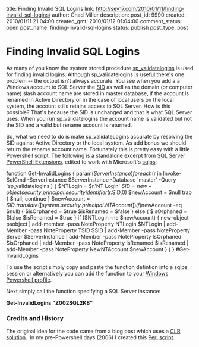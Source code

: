 title: Finding Invalid SQL Logins
link: http://sev17.com/2010/01/11/finding-invalid-sql-logins/
author: Chad Miller
description: 
post_id: 9990
created: 2010/01/11 21:04:00
created_gmt: 2010/01/12 01:04:00
comment_status: open
post_name: finding-invalid-sql-logins
status: publish
post_type: post

# Finding Invalid SQL Logins

As many of you know the system stored procedure [sp_validatelogins](http://msdn.microsoft.com/en-us/library/ms181728.aspx) is used for finding invalid logins. Although sp_validatelogins is useful there's one problem -- the output isn't always accurate. You see when you add a a Windows account to SQL Server the [SID](http://msdn.microsoft.com/en-us/library/aa379594\(VS.85\).aspx) as well as the domain (or computer name) slash account name are stored in master database, if the account is renamed in Active Directory or in the case of local users on the local system, the account stills retains access to SQL Server. How is this possible? That's because the SID is unchanged and that is what SQL Server uses. When you run sp_validatelogins the account name is validated but not the SID and a valid but rename account is returned.

So, what we need to do is make sp_validateLogins accurate by resolving the SID against Active Directory or the local system. As add bonus we should return the rename account name. Fortunately this is pretty easy with a little Powershell script. The following is a standalone excerpt from [SQL Server PowerShell Extensions](http://sqlpsx.codeplex.com/), edited to work with Microsoft's [sqlps](http://msdn.microsoft.com/en-us/library/cc280450.aspx):

function Get-InvalidLogins { param($ServerInstance) foreach ($r in Invoke-SqlCmd -ServerInstance $ServerInstance -Database 'master' -Query 'sp_validatelogins') { $NTLogin = $r.'NT Login' $SID = new-object security.principal.securityidentifier($r.SID,0) $newAccount = $null trap { $null; continue } $newAccount = $SID.translate([system.security.principal.NTAccount]) if ($newAccount -eq $null) { $isOrphaned = $true $isRenamed = $false } else { $isOrphaned = $false $isRenamed = $true } if ($NTLogin -ne $newAccount) { new-object psobject | add-member -pass NoteProperty NTLogin $NTLogin | add-Member -pass NoteProperty TSID $SID | add-Member -pass NoteProperty Server $ServerInstance | add-Member -pass NoteProperty IsOrphaned $isOrphaned | add-Member -pass NoteProperty IsRenamed $isRenamed | add-Member -pass NoteProperty NewNTAccount $newAccount } } } #Get-InvalidLogins

To use the script simply copy and paste the function defintion into a sqlps session or alternatively you can add the function to your [Windows Powershell profile](http://msdn.microsoft.com/en-us/library/bb613488\(VS.85\).aspx).

Next simply call the function specifying a SQL Server instance:

**Get-InvalidLogins "Z002SQL2K8"**

### 

### Credits and History

The original idea for the code came from a blog post which uses a [CLR solution](http://blogs.msdn.com/lcris/archive/2005/09/26/474202.aspx).  In my pre-Powershell days (2006) I created this [Perl script](http://www.sqlservercentral.com/scripts/Maintenance+and+Management/31782/).